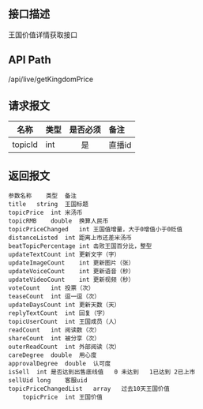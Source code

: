 ## 接口描述
王国价值详情获取接口
## API Path
/api/live/getKingdomPrice
## 请求报文
|名称         |类型           |是否必须   |备注                                 |
|-------------|:--------------|:---------:|:------------------------------------|
|topicId    |int    |是    |直播id    |
## 返回报文
    参数名称	类型	备注
    title	string	王国标题
    topicPrice	int	米汤币
    topicRMB	double	换算人民币
    topicPriceChanged	int	王国值增量，大于0增值小于0贬值
    distanceListed	int	距离上市还差米汤币
    beatTopicPercentage	int	击败王国百分比，整型
    updateTextCount	int	更新文字（字）
    updateImageCount	int	更新图片（张）
    updateVoiceCount	int	更新语音（秒）
    updateVideoCount	int	更新视频（秒）
    voteCount	int	投票（次）
    teaseCount	int	逗一逗（次）
    updateDaysCount	int	更新天数（天）
    replyTextCount	int	回复（字）
    topicUserCount	int	王国成员（人）
    readCount	int	阅读数（次）
    shareCount	int	被分享（次）
    outerReadCount	int	外部阅读（次）
    careDegree	double	用心度
    approvalDegree	double	认可度
    isSell	int	是否达到出售底线值   0 未达到   1已达到 2已上市
    sellUid	long	客服uid
    topicPriceChangedList	array	过去10天王国价值
    	topicPrice	int	王国价值
